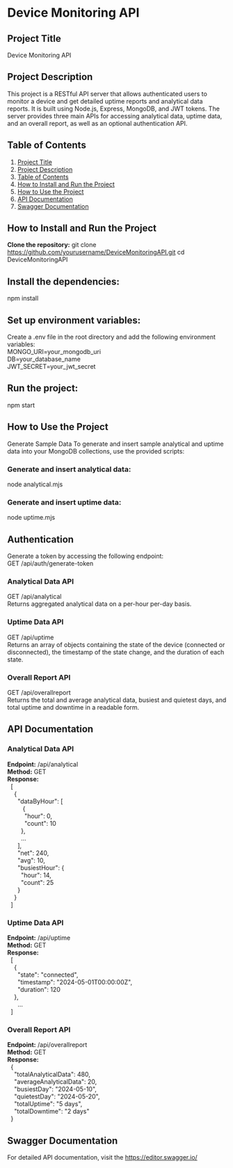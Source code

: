 # Device Monitoring API

## Project Title
  Device Monitoring API

## Project Description
  This project is a RESTful API server that allows authenticated users to monitor a device and get detailed uptime reports and analytical data reports. 
  It is built using Node.js, Express, MongoDB, and JWT tokens. The server provides three main APIs for accessing analytical data, uptime data, and an overall report, as well as an optional authentication API.

## Table of Contents
1. [Project Title](#project-title)
2. [Project Description](#project-description)
3. [Table of Contents](#table-of-contents)
4. [How to Install and Run the Project](#how-to-install-and-run-the-project)
5. [How to Use the Project](#how-to-use-the-project)
6. [API Documentation](#api-documentation)
7. [Swagger Documentation](#Swagger-documentation)


## How to Install and Run the Project
 **Clone the repository:** 
  git clone https://github.com/yourusername/DeviceMonitoringAPI.git
  cd DeviceMonitoringAPI

   
## Install the dependencies:
  npm install

## Set up environment variables:
  Create a .env file in the root directory and add the following environment variables:<br>
  MONGO_URI=your_mongodb_uri <br>
  DB=your_database_name <br>
  JWT_SECRET=your_jwt_secret

## Run the project:
  npm start

## How to Use the Project
  Generate Sample Data
  To generate and insert sample analytical and uptime data into your MongoDB collections, use the provided scripts:

### Generate and insert analytical data:
  node analytical.mjs

### Generate and insert uptime data:
  node uptime.mjs

## Authentication

  Generate a token by accessing the following endpoint:<br>
  GET /api/auth/generate-token
  
  ### Analytical Data API
  GET /api/analytical<br>
  Returns aggregated analytical data on a per-hour per-day basis.
  
  ### Uptime Data API
  GET /api/uptime<br>
  Returns an array of objects containing the state of the device (connected or disconnected), the timestamp of the state change, and the duration of each state.
  
  ### Overall Report API
  GET /api/overallreport<br>
  Returns the total and average analytical data, busiest and quietest days, and total uptime and downtime in a readable form.

## API Documentation
### Analytical Data API
  **Endpoint:** /api/analytical<br>
  **Method:** GET<br>
  **Response:**<br>
  &nbsp;&nbsp;[<br>
    &nbsp;&nbsp;&nbsp;&nbsp;{<br>
      &nbsp;&nbsp;&nbsp;&nbsp;&nbsp;&nbsp;"dataByHour": [<br>
       &nbsp;&nbsp;&nbsp;&nbsp;&nbsp;&nbsp;&nbsp;&nbsp; {<br>
         &nbsp;&nbsp;&nbsp;&nbsp;&nbsp;&nbsp;&nbsp;&nbsp;&nbsp;&nbsp;"hour": 0,<br>
          &nbsp;&nbsp;&nbsp;&nbsp;&nbsp;&nbsp;&nbsp;&nbsp;&nbsp;&nbsp;"count": 10<br>
       &nbsp;&nbsp;&nbsp;&nbsp;&nbsp;&nbsp;&nbsp;&nbsp;},<br>
        &nbsp;&nbsp;&nbsp;&nbsp;&nbsp;&nbsp;&nbsp;&nbsp;...<br>
      &nbsp;&nbsp;&nbsp;&nbsp;&nbsp;&nbsp;],<br>
      &nbsp;&nbsp;&nbsp;&nbsp;&nbsp;&nbsp;"net": 240,<br>
      &nbsp;&nbsp;&nbsp;&nbsp;&nbsp;&nbsp;"avg": 10,<br>
      &nbsp;&nbsp;&nbsp;&nbsp;&nbsp;&nbsp;"busiestHour": {<br>
      &nbsp;&nbsp;&nbsp;&nbsp;&nbsp;&nbsp;&nbsp;&nbsp;"hour": 14,<br>
      &nbsp;&nbsp;&nbsp;&nbsp;&nbsp;&nbsp;&nbsp;&nbsp;"count": 25<br>
      &nbsp;&nbsp;&nbsp;&nbsp;&nbsp;&nbsp;}<br>
    &nbsp;&nbsp;&nbsp;&nbsp;}<br>
 &nbsp;&nbsp;]<br>

### Uptime Data API
  **Endpoint:** /api/uptime<br>
  **Method:** GET<br>
  **Response:**<br>
  &nbsp;&nbsp;[<br>
    &nbsp;&nbsp;&nbsp;&nbsp;{<br>
      &nbsp;&nbsp;&nbsp;&nbsp;&nbsp;&nbsp;"state": "connected",<br>
      &nbsp;&nbsp;&nbsp;&nbsp;&nbsp;&nbsp;"timestamp": "2024-05-01T00:00:00Z",<br>
      &nbsp;&nbsp;&nbsp;&nbsp;&nbsp;&nbsp;"duration": 120<br>
    &nbsp;&nbsp;&nbsp;&nbsp;},<br>
    &nbsp;&nbsp;&nbsp;&nbsp;&nbsp;&nbsp;...<br>
  &nbsp;&nbsp;]<br>

### Overall Report API
  **Endpoint:** /api/overallreport<br>
  **Method:** GET<br>
  **Response:**<br>
  &nbsp;&nbsp;{<br>
    &nbsp;&nbsp;&nbsp;&nbsp;"totalAnalyticalData": 480,<br>
    &nbsp;&nbsp;&nbsp;&nbsp;"averageAnalyticalData": 20,<br>
    &nbsp;&nbsp;&nbsp;&nbsp;"busiestDay": "2024-05-10",<br>
    &nbsp;&nbsp;&nbsp;&nbsp;"quietestDay": "2024-05-20",<br>
    &nbsp;&nbsp;&nbsp;&nbsp;"totalUptime": "5 days",<br>
    &nbsp;&nbsp;&nbsp;&nbsp;"totalDowntime": "2 days"<br>
  &nbsp;&nbsp;}<br>

## Swagger Documentation
  For detailed API documentation, visit the https://editor.swagger.io/

